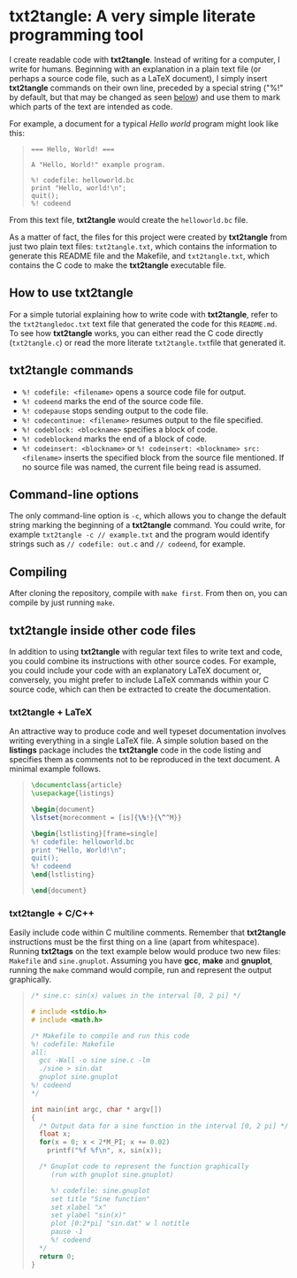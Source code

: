 # txt2tangle: A very simple literate programming tool

I create readable code with **txt2tangle**. Instead of
writing for a computer, I write for humans. Beginning with
an explanation in a plain text file (or perhaps a source
code file, such as a LaTeX document), I simply insert
**txt2tangle** commands on their own line, preceded by a
special string ("%!" by default, but that may be changed as
seen [below](#command-line-options)) and use them to mark
which parts of the text are intended as code.

For example, a document for a typical *Hello world* program
might look like this:

> ```
> === Hello, World! ===
>
> A "Hello, World!" example program.
>
> %! codefile: helloworld.bc
> print "Hello, world!\n";
> quit();
> %! codeend
> ```

From this text file, **txt2tangle** would create the
`helloworld.bc` file.

As a matter of fact, the files for this project were
created by **txt2tangle** from just two plain text files:
`txt2tangle.txt`, which contains the information to
generate this README file and the Makefile, and
`txt2tangle.txt`, which contains the C code to make the
**txt2tangle** executable file.



## How to use **txt2tangle**

For a simple tutorial explaining how to write code with
**txt2tangle**, refer to the `txt2tangledoc.txt` text file
that generated the code for this `README.md`. To see how
**txt2tangle** works, you can either read the C code
directly (`txt2tangle.c`) or read the more literate
`txt2tangle.txt`file that generated it.


## **txt2tangle** commands

* `%! codefile: <filename>` opens a source code file for
output.
* `%! codeend` marks the end of the source code file.
* `%! codepause` stops sending output to the code file.
* `%! codecontinue: <filename>` resumes output to the file
specified.
* `%! codeblock: <blockname>` specifies a block of code.
* `%! codeblockend` marks the end of a block of code.
* `%! codeinsert: <blockname>` or
`%! codeinsert: <blockname> src: <filename>` inserts the
specified block from the source file mentioned. If no
source file was named, the current file being read is
assumed.

## Command-line options

The only command-line option is `-c`, which allows you to
change the default string marking the beginning of a
**txt2tangle** command. You could write, for example
``txt2tangle -c // example.txt``
and the program would identify strings such as
``// codefile: out.c``
and
``// codeend``, for example.

## Compiling

After cloning the repository, compile with `make first`.
From then on, you can compile by just running `make`.


## **txt2tangle** inside other code files

In addition to using **txt2tangle** with regular text files
to write text and code, you could combine its instructions
with other source codes. For example, you could include
your code with an explanatory LaTeX document or, conversely,
you might prefer to include LaTeX commands within your C
source code, which can then be extracted to create the
documentation.

### txt2tangle + LaTeX

An attractive way to produce code and well typeset
documentation involves writing everything in a single LaTeX
file. A simple solution based on the **listings** package
includes the **txt2tangle** code in the code listing and
specifies them as comments not to be reproduced in the
text document. A minimal example follows.

>```LaTeX
> \documentclass{article}
> \usepackage{listings}
>
> \begin{document}
> \lstset{morecomment = [is]{\%!}{\^^M}}
>
> \begin{lstlisting}[frame=single]
> %! codefile: helloworld.bc
> print "Hello, World!\n";
> quit();
> %! codeend
> \end{lstlisting}
>
> \end{document}
>```

### txt2tangle + C/C++

Easily include code within C multiline comments. Remember
that **txt2tangle** instructions must be the first thing on
a line (apart from whitespace). Running **txt2tags** on the
text example below would produce two new files: `Makefile`
and `sine.gnuplot`. Assuming you have **gcc**, **make** and
**gnuplot**, running the `make` command would compile, run
and represent the output graphically.

>```C
> /* sine.c: sin(x) values in the interval [0, 2 pi] */
>
> # include <stdio.h>
> # include <math.h>
>
> /* Makefile to compile and run this code
> %! codefile: Makefile
> all:
> 	gcc -Wall -o sine sine.c -lm
> 	./sine > sin.dat
> 	gnuplot sine.gnuplot
> %! codeend
> */
>
> int main(int argc, char * argv[])
> {
>   /* Output data for a sine function in the interval [0, 2 pi] */
>   float x;
>   for(x = 0; x < 2*M_PI; x += 0.02)
>     printf("%f %f\n", x, sin(x));
>
>   /* Gnuplot code to represent the function graphically
>      (run with gnuplot sine.gnuplot)
>
>      %! codefile: sine.gnuplot
>      set title "Sine function"
>      set xlabel "x"
>      set ylabel "sin(x)"
>      plot [0:2*pi] "sin.dat" w l notitle
>      pause -1
>      %! codeend
>   */
>   return 0;
> }
>```


